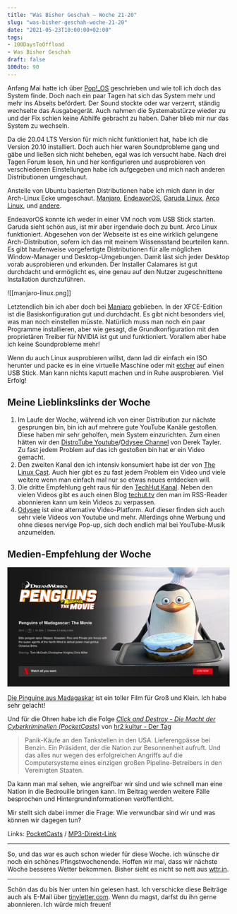 ```yaml
---
title: "Was Bisher Geschah – Woche 21-20"
slug: "was-bisher-geschah-woche-21-20"
date: "2021-05-23T10:00:00+02:00"
tags: 
- 100DaysToOffload
- Was Bisher Geschah
draft: false
100dto: 90
---
```


Anfang Mai hatte ich über [Pop!\_OS](https://zn80.net/2021/05/hallo-pop-os/) geschrieben und wie toll ich doch das System finde. Doch nach ein paar Tagen hat sich das System mehr und mehr ins Abseits befördert. Der Sound stockte oder war verzerrt, ständig wechselte das Ausgabegerät. Auch nahmen die Systemabstürze wieder zu und der Fix schien keine Abhilfe gebracht zu haben. Daher blieb mir nur das System zu wechseln.

Da die 20.04 LTS Version für mich nicht funktioniert hat, habe ich die Version 20.10 installiert. Doch auch hier waren Soundprobleme gang und gäbe und ließen sich nicht beheben, egal was ich versucht habe. Nach drei Tagen Forum lesen, hin und her konfigurieren und ausprobieren von verschiedenen Einstellungen habe ich aufgegeben und mich nach anderen Distributionen umgeschaut.

Anstelle von Ubuntu basierten Distributionen habe ich mich dann in der Arch-Linux Ecke umgeschaut. [Manjaro](https://manjaro.org/), [EndeavorOS](https://endeavouros.com/), [Garuda Linux](https://garudalinux.org/), [Arco Linux](https://arcolinux.com/), und [andere](https://distrowatch.com/search.php?ostype=All&category=All&origin=All&basedon=Arch&notbasedon=None&desktop=All&architecture=All&package=All&rolling=All&isosize=All&netinstall=All&language=All&defaultinit=All&status=Active#simple). 

EndeavorOS konnte ich weder in einer VM noch vom USB Stick starten. Garuda sieht schön aus, ist mir aber irgendwie doch zu bunt. Arco Linux funktioniert. Abgesehen von der Webseite ist es eine wirklich gelungene Arch-Distribution, sofern ich das mit meinem Wissensstand beurteilen kann. Es gibt haufenweise vorgefertigte Distributionen für alle möglichen Window-Manager und Desktop-Umgebungen. Damit läst sich jeder Desktop vorab ausprobieren und erkunden. Der Installer Calamares ist gut durchdacht und ermöglicht es, eine genau auf den Nutzer zugeschnittene Installation durchzuführen. 

![[manjaro-linux.png]]

Letztendlich bin ich aber doch bei [Manjaro](https://manjaro.org/) geblieben. In der XFCE-Edition ist die Basiskonfiguration gut und durchdacht. Es gibt nicht besonders viel, was man noch einstellen müsste. Natürlich muss man noch ein paar Programme installieren, aber wie gesagt, die Grundkonfiguration mit den proprietären Treiber für NVIDIA ist gut und funktioniert. Vorallem aber habe ich keine Soundprobleme mehr!

Wenn du auch Linux ausprobieren willst, dann lad dir einfach ein ISO herunter und packe es in eine virtuelle Maschine oder mit [etcher](https://www.balena.io/etcher/) auf einen USB Stick. Man kann nichts kaputt machen und in Ruhe ausprobieren. Viel Erfolg!

## Meine Lieblinkslinks der Woche

1.  Im Laufe der Woche, während ich von einer Distribution zur nächste gesprungen bin, bin ich auf mehrere gute YouTube Kanäle gestoßen. Diese haben mir sehr geholfen, mein System einzurichten. Zum einen hätten wir den [DistroTube Youtube](https://www.youtube.com/channel/UCVls1GmFKf6WlTraIb_IaJg)/[Odysee Channel](https://odysee.com/@DistroTube:2) von Derek Tayler. Zu fast jedem Problem auf das ich gestoßen bin hat er ein Video gemacht.
2.  Den zweiten Kanal den ich intensiv konsumiert habe ist der von [The Linux Cast](https://www.youtube.com/c/TheLinuxCast/about). Auch hier gibt es zu fast jedem Problem ein Video und viele weitere wenn man einfach mal nur so etwas neues entdecken will.
3.  Die dritte Empfehlung geht raus für den [TechHut Kanal](https://www.youtube.com/c/TechHutHD/about). Neben den vielen Videos gibt es auch einen Blog [techut.tv](https://techhut.tv) den man im RSS-Reader abonnieren kann um kein Videos zu verpassen.
4.  [Odysee](https://odysee.com/) ist eine alternative Video-Platform. Auf dieser finden sich auch sehr viele Videos von Youtube und mehr. Allerdings ohne Werbung und ohne dieses nervige Pop-up, sich doch endlich mal bei YouTube-Musik anzumelden.

## Medien-Empfehlung der Woche

![Die Pinguine aus Madagaskar](pinguine-aus-madagaskar.png)

[Die Pinguine aus Madagaskar](https://www.netflix.com/de/title/80013941) ist ein toller Film für Groß und Klein. Ich habe sehr gelacht!

Und für die Ohren habe ich die Folge [*Click and Destroy - Die Macht der Cyberkriminellen (PocketCasts)*](https://pca.st/luzsl4sw) von [hr2 kultur - Der Tag](https://www.hr2.de/programm/der-tag/index.html)

> Panik-Käufe an den Tankstellen in den USA. Lieferengpässe bei Benzin. Ein Präsident, der die Nation zur Besonnenheit aufruft. Und das alles nur wegen des erfolgreichen Angriffs auf die Computersysteme eines einzigen großen Pipeline-Betreibers in den Vereinigten Staaten.

Da kann man mal sehen, wie angreifbar wir sind und wie schnell man eine Nation in die Bedrouille bringen kann. Im Beitrag werden weitere Fälle besprochen und Hintergrundinformationen veröffentlicht.

Mir stellt sich dabei immer die Frage: Wie verwundbar sind wir und was können wir dagegen tun?

Links: [PocketCasts](https://pca.st/luzsl4sw) / [MP3-Direkt-Link](https://mp3podcasthr-a.akamaihd.net/mp3/podcast/derTag/derTag\_20210517\_88511132.mp3)

---

So, und das war es auch schon wieder für diese Woche. ich wünsche dir noch ein schönes Pfingstwochenende. Hoffen wir mal, dass wir nächste Woche besseres Wetter bekommen. Bisher sieht es nicht so nett aus [wttr.in](https://de.wttr.in/Den+Haag+Netherlands?F). 

---

Schön das du bis hier unten hin gelesen hast. Ich verschicke diese Beiträge auch als E-Mail über [tinyletter.com](https://tinyletter.com/zn80net). Wenn du magst, darfst du ihn gerne abonnieren. Ich würde mich freuen!